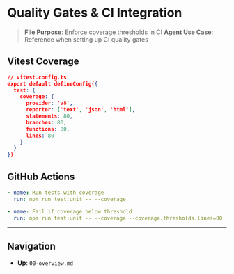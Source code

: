 # Quality Gates & CI Integration

> **File Purpose**: Enforce coverage thresholds in CI
> **Agent Use Case**: Reference when setting up CI quality gates

## Vitest Coverage

```json
// vitest.config.ts
export default defineConfig({
  test: {
    coverage: {
      provider: 'v8',
      reporter: ['text', 'json', 'html'],
      statements: 80,
      branches: 80,
      functions: 80,
      lines: 80
    }
  }
})
```

## GitHub Actions

```yaml
- name: Run tests with coverage
  run: npm run test:unit -- --coverage

- name: Fail if coverage below threshold
  run: npm run test:unit -- --coverage --coverage.thresholds.lines=80
```

---

## Navigation
- **Up**: `00-overview.md`
